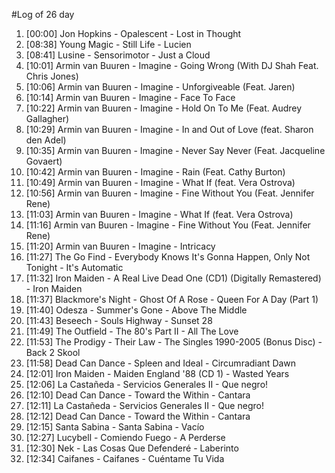 #Log of 26 day

1. [00:00] Jon Hopkins - Opalescent - Lost in Thought
1. [08:38] Young Magic - Still Life - Lucien
1. [08:41] Lusine - Sensorimotor - Just a Cloud
1. [10:01] Armin van Buuren - Imagine - Going Wrong (With DJ Shah Feat. Chris Jones)
1. [10:06] Armin van Buuren - Imagine - Unforgiveable (Feat. Jaren)
1. [10:14] Armin van Buuren - Imagine - Face To Face
1. [10:22] Armin van Buuren - Imagine - Hold On To Me (Feat. Audrey Gallagher)
1. [10:29] Armin van Buuren - Imagine - In and Out of Love (feat. Sharon den Adel)
1. [10:35] Armin van Buuren - Imagine - Never Say Never (Feat. Jacqueline Govaert)
1. [10:42] Armin van Buuren - Imagine - Rain (Feat. Cathy Burton)
1. [10:49] Armin van Buuren - Imagine - What If (feat. Vera Ostrova)
1. [10:56] Armin van Buuren - Imagine - Fine Without You (Feat. Jennifer Rene)
1. [11:03] Armin van Buuren - Imagine - What If (feat. Vera Ostrova)
1. [11:16] Armin van Buuren - Imagine - Fine Without You (Feat. Jennifer Rene)
1. [11:20] Armin van Buuren - Imagine - Intricacy
1. [11:27] The Go Find - Everybody Knows It's Gonna Happen, Only Not Tonight - It's Automatic
1. [11:32] Iron Maiden - A Real Live Dead One (CD1) (Digitally Remastered) - Iron Maiden
1. [11:37] Blackmore's Night - Ghost Of A Rose - Queen For A Day (Part 1)
1. [11:40] Odesza - Summer's Gone - Above The Middle
1. [11:43] Beseech - Souls Highway - Sunset 28
1. [11:49] The Outfield - The 80's Part II - All The Love
1. [11:53] The Prodigy - Their Law - The Singles 1990-2005 (Bonus Disc) - Back 2 Skool
1. [11:58] Dead Can Dance - Spleen and Ideal - Circumradiant Dawn
1. [12:01] Iron Maiden - Maiden England '88 (CD 1) - Wasted Years
1. [12:06] La Castañeda - Servicios Generales II - Que negro!
1. [12:10] Dead Can Dance - Toward the Within - Cantara
1. [12:11] La Castañeda - Servicios Generales II - Que negro!
1. [12:12] Dead Can Dance - Toward the Within - Cantara
1. [12:15] Santa Sabina - Santa Sabina - Vacío
1. [12:27] Lucybell - Comiendo Fuego - A Perderse
1. [12:30] Nek - Las Cosas Que Defenderé - Laberinto
1. [12:34] Caifanes - Caifanes - Cuéntame Tu Vida
